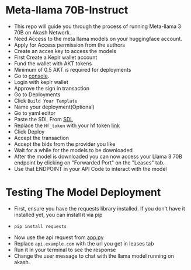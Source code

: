 # Meta-llama 70B-Instruct
- This repo will guide you through the process of running Meta-llama 3 70B on Akash Network.
- Need Access to the meta llama models on your huggingface account.
- Apply for Access permission from the authors
- Create an acces key to access the models
- First Create a Keplr wallet account
- Fund the wallet with AKT tokens
- Minimum of 0.5 AKT is required for deployments
- Go to [console](https://console.akash.network/).
- Login with keplr wallet
- Approve the sign in transaction
- Go to Deployments
- Click `Build Your Template`
- Name your deployment(Optional)
- Go to yaml editor
- Paste the SDL From [SDL](https://github.com/vanman1/Meta-llama-3-70B-Instruct/blob/main/deploy.yaml)
- Replace the `Hf_token` with your hf token [link](https://huggingface.co/settings/tokens)
- Click Deploy
- Accept the transaction
- Accept the bids from the provider you like
- Wait for a while for the models to be downloaded
- After the model is downloaded you can now access your Llama 3 70B endpoint  by clicking on "Forwarded Port" on the "Leases" tab.
- Use that ENDPOINT in your API Code to interact with the model

# Testing The Model Deployment

- First, ensure you have the requests library installed. If you don't have it installed yet, you can install it via pip
- ```
  pip install requests
  ```
- Now use the api request from [app.py](https://github.com/vanman1/Meta-llama-3-70B-Instruct/blob/main/app.py)
- Replace `api.example.com` with the url you get in leases tab
- Run it in your terminal to see the response
- Change the user message to chat with the llama model running on akash.
